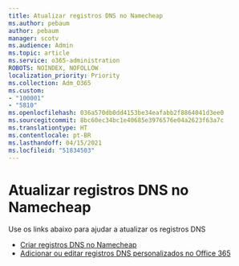 ```yaml
---
title: Atualizar registros DNS no Namecheap
ms.author: pebaum
author: pebaum
manager: scotv
ms.audience: Admin
ms.topic: article
ms.service: o365-administration
ROBOTS: NOINDEX, NOFOLLOW
localization_priority: Priority
ms.collection: Adm_O365
ms.custom:
- "100001"
- "5810"
ms.openlocfilehash: 036a570db0dd4153be34eafabb2f8864041d3ee0
ms.sourcegitcommit: 8bc60ec34bc1e40685e3976576e04a2623f63a7c
ms.translationtype: HT
ms.contentlocale: pt-BR
ms.lasthandoff: 04/15/2021
ms.locfileid: "51834503"
---
```

# <a name="update-dns-records-at-namecheap"></a>Atualizar registros DNS no Namecheap

Use os links abaixo para ajudar a atualizar os registros DNS

- [Criar registros DNS no Namecheap](https://docs.microsoft.com/microsoft-365/admin/dns/create-dns-records-at-namecheap?view=o365-worldwide)
- [Adicionar ou editar registros DNS personalizados no Office 365](https://docs.microsoft.com/microsoft-365/admin/setup/add-domain#add-or-edit-custom-dns-records)